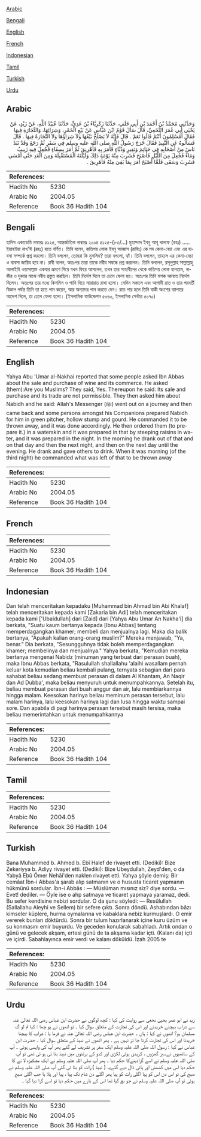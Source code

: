 [Arabic](#arabic)

[Bengali](#bengali)

[English](#english)

[French](#french)

[Indonesian](#indonesian)

[Tamil](#tamil)

[Turkish](#turkish)

[Urdu](#urdu)

## Arabic


<div dir="rtl" lang="ar" style={{fontSize:'larger',backgroundColor:'#f8f9fa',padding:20}}>
وَحَدَّثَنِي مُحَمَّدُ بْنُ أَحْمَدَ بْنِ أَبِي خَلَفٍ، حَدَّثَنَا زَكَرِيَّاءُ بْنُ عَدِيٍّ، حَدَّثَنَا عُبَيْدُ اللَّهِ، عَنْ زَيْدٍ، عَنْ يَحْيَى أَبِي عُمَرَ النَّخَعِيِّ، قَالَ سَأَلَ قَوْمٌ ابْنَ عَبَّاسٍ عَنْ بَيْعِ الْخَمْرِ، وَشِرَائِهَا، وَالتِّجَارَةِ فِيهَا فَقَالَ أَمُسْلِمُونَ أَنْتُمْ قَالُوا نَعَمْ ‏.‏ قَالَ فَإِنَّهُ لاَ يَصْلُحُ بَيْعُهَا وَلاَ شِرَاؤُهَا وَلاَ التِّجَارَةُ فِيهَا ‏.‏ قَالَ فَسَأَلُوهُ عَنِ النَّبِيذِ فَقَالَ خَرَجَ رَسُولُ اللَّهِ صلى الله عليه وسلم فِي سَفَرٍ ثُمَّ رَجَعَ وَقَدْ نَبَذَ نَاسٌ مِنْ أَصْحَابِهِ فِي حَنَاتِمَ وَنَقِيرٍ وَدُبَّاءٍ فَأَمَرَ بِهِ فَأُهْرِيقَ ثُمَّ أَمَرَ بِسِقَاءٍ فَجُعِلَ فِيهِ زَبِيبٌ وَمَاءٌ فَجُعِلَ مِنَ اللَّيْلِ فَأَصْبَحَ فَشَرِبَ مِنْهُ يَوْمَهُ ذَلِكَ وَلَيْلَتَهُ الْمُسْتَقْبِلَةَ وَمِنَ الْغَدِ حَتَّى أَمْسَى فَشَرِبَ وَسَقَى فَلَمَّا أَصْبَحَ أَمَرَ بِمَا بَقِيَ مِنْهُ فَأُهَرِيقَ ‏.‏
</div>
<div style={{backgroundColor:'#f8f9fa',padding:20, marginBottom: 10}}><table> <thead> <tr> <th>References:</th> <th></th> </tr> </thead> <tbody><tr><td>Hadith No</td><td>5230</td></tr><tr><td>Arabic No</td><td>2004.05</td></tr><tr><td>Reference</td><td>Book 36 Hadith 104</td></tr></tbody></table></div>

## Bengali


<div dir="ltr" lang="bn" style={{fontSize:'larger',backgroundColor:'#f8f9fa',padding:20}}>
হাদিস একাডেমি নাম্বারঃ ৫১২৫, আন্তর্জাতিক নাম্বারঃ ২০০৪ ৫১২৫-(৮৩/…) মুহাম্মাদ ইবনু আবূ খালাফ (রহঃ) ..... ইয়াহইয়া নাখ'ঈ (রহঃ) হতে বর্ণিত। তিনি বলেন, কতিপয় লোক ইবনু আব্বাস (রাযিঃ) কে মদ কেনা-বেচা এবং এর ব্যবসা সম্পর্কে প্রশ্ন করলো। তিনি বললেন, তোমরা কি মুসলিম? তারা বললো, হ্যাঁ। তিনি বললেন, তাহলে এর কেনা-বেচা ও ব্যবসা জায়িয হবে না। রাবী বলেন, অতঃপর তারা তাকে নবীয সম্বন্ধে প্রশ্ন করলেন। তিনি বললেন, রসূলুল্লাহ সাল্লাল্লাহু আলাইহি ওয়াসাল্লাম একবার ভ্রমণে গিয়ে যখন ফিরে আসলেন, তখন তার সাহাবীদের থেকে কতিপয় লোক হানতাম, নাকীর ও দুব্বার মাঝে নবীয প্রস্তুত করছিল। তিনি নির্দেশ দিলে তা ঢেলে ফেলা হয়। অতঃপর তিনি মশক আনতে নির্দেশ দিলেন। অতঃপর তার মধ্যে কিসমিস ও পানি দিয়ে সারারাত রাখা হলো। সেদিন সকালে এবং আগামী রাত ও তার পরবর্তী বিকাল পর্যন্ত তিনি তা হতে পান করেন, আর অন্যদের পান করতে দেন। রাত পার হলে তিনি বাকী অংশের ব্যাপারে আদেশ দিলে, তা ঢেলে ফেলা হলো। (ইসলামিক ফাউন্ডেশন ৫০৬০, ইসলামিক সেন্টার ৫০৭০)
</div>
<div style={{backgroundColor:'#f8f9fa',padding:20, marginBottom: 10}}><table> <thead> <tr> <th>References:</th> <th></th> </tr> </thead> <tbody><tr><td>Hadith No</td><td>5230</td></tr><tr><td>Arabic No</td><td>2004.05</td></tr><tr><td>Reference</td><td>Book 36 Hadith 104</td></tr></tbody></table></div>

## English


<div dir="ltr" lang="en" style={{fontSize:'larger',backgroundColor:'#f8f9fa',padding:20}}>
Yahya Abu 'Umar al-Nakhai reported that some people asked Ibn Abbas about the sale and purchase of wine and its commerce. He asked (them):Are you Muslims? They said, Yes. Thereupon he said: Its sale and purchase and its trade are not permissible. They then asked him about Nabidh and he said: Allah's Messenger (ﷺ) went out on a journey and then came back and some persons amongst his Companions prepared Nabidh for him in green pitcher, hollow stump and gourd. He commanded it to be thrown away, and it was done accordingly. He then ordered them (to prepare it.) in a waterskin and it was prepared in that by steeping raisins in water, and it was prepared in the night. In the morning he drank out of that and on that day and then the next night, and then on the next day until the evening. He drank and gave others to drink. When it was morning (of the third night) he commanded what was left of that to be thrown away
</div>
<div style={{backgroundColor:'#f8f9fa',padding:20, marginBottom: 10}}><table> <thead> <tr> <th>References:</th> <th></th> </tr> </thead> <tbody><tr><td>Hadith No</td><td>5230</td></tr><tr><td>Arabic No</td><td>2004.05</td></tr><tr><td>Reference</td><td>Book 36 Hadith 104</td></tr></tbody></table></div>

## French


<div dir="ltr" lang="fr" style={{fontSize:'larger',backgroundColor:'#f8f9fa',padding:20}}>

</div>
<div style={{backgroundColor:'#f8f9fa',padding:20, marginBottom: 10}}><table> <thead> <tr> <th>References:</th> <th></th> </tr> </thead> <tbody><tr><td>Hadith No</td><td>5230</td></tr><tr><td>Arabic No</td><td>2004.05</td></tr><tr><td>Reference</td><td>Book 36 Hadith 104</td></tr></tbody></table></div>

## Indonesian


<div dir="ltr" lang="id" style={{fontSize:'larger',backgroundColor:'#f8f9fa',padding:20}}>
Dan telah menceritakan kepadaku [Muhammad bin Ahmad bin Abi Khalaf] telah menceritakan kepada kami [Zakaria bin Adi] telah menceritakan kepada kami ['Ubaidullah] dari [Zaid] dari [Yahya Abu Umar An Nakha'i] dia berkata, "Suatu kaum bertanya kepada [Ibnu Abbas] tentang memperdagangkan khamer; membeli dan menjualnya lagi. Maka dia balik bertanya, "Apakah kalian orang-orang muslim?" Mereka menjawab, "Ya, benar." Dia berkata, "Sesungguhnya tidak boleh memperdagangkan khamer; membelinya dan menjualnya." Yahya berkata, "Kemudian mereka bertanya mengenai Nabidz (minuman yang terbuat dari perasan buah), maka Ibnu Abbas berkata, "Rasulullah shallallahu 'alaihi wasallam pernah keluar kota kemudian beliau kembali pulang, ternyata sebagian dari para sahabat beliau sedang membuat perasan di dalam Al Khantam, An Naqir dan Ad Dubba', maka beliau menyuruh untuk menumpahkannya. Setelah itu, beliau membuat perasan dari buah anggur dan air, lalu membiarkannya hingga malam. Keesokan harinya beliau meminum perasan tersebut, lalu malam harinya, lalu keesokan harinya lagi dan lusa hingga waktu sampai sore. Dan apabila di pagi harinya perasan tersebut masih tersisa, maka beliau memerintahkan untuk menumpahkannya
</div>
<div style={{backgroundColor:'#f8f9fa',padding:20, marginBottom: 10}}><table> <thead> <tr> <th>References:</th> <th></th> </tr> </thead> <tbody><tr><td>Hadith No</td><td>5230</td></tr><tr><td>Arabic No</td><td>2004.05</td></tr><tr><td>Reference</td><td>Book 36 Hadith 104</td></tr></tbody></table></div>

## Tamil


<div dir="ltr" lang="ta" style={{fontSize:'larger',backgroundColor:'#f8f9fa',padding:20}}>

</div>
<div style={{backgroundColor:'#f8f9fa',padding:20, marginBottom: 10}}><table> <thead> <tr> <th>References:</th> <th></th> </tr> </thead> <tbody><tr><td>Hadith No</td><td>5230</td></tr><tr><td>Arabic No</td><td>2004.05</td></tr><tr><td>Reference</td><td>Book 36 Hadith 104</td></tr></tbody></table></div>

## Turkish


<div dir="ltr" lang="tr" style={{fontSize:'larger',backgroundColor:'#f8f9fa',padding:20}}>
Bana Muhammed b. Ahmed b. Ebî Halef de rivayet etti. (Dediki): Bize Zekeriyya b. Adiyy rivayet etti. (Dediki): Bize Ubeydullah, Zeyd'den, o da Yabyâ Ebû Ömer Nehâi'den naklen rivayet etti. Yahya şöyle demiş: Bir cemâat İbn-i Abbas'a şarab alıp satmanın ve o hususta ticaret yapmanın hükmünü sordular. İbn-i Abbâs : — Müslüman mısınız siz? diye sordu. — Evet! dediler. — Öyle ise o ahp satmaya ve ticaret yapmaya yaramaz, dedi. Bu sefer kendisine nebizi sordular. O da şunu söyledi: — Resûlullah (Sallallahu Aleyhi ve Sellem) bir sefere çıktı. Sonra döndü. Ashabından bâzı kimseler küplere, hurma oymalarına ve kabaklara nebiz kurmuşlardı. O emir vererek bunları döktürdü. Sonra bir tulum hazırlanarak içine kuru üzüm ve su konmasını emir buyurdu. Ve geceden konularak sabahladı. Artık ondan o günü ve gelecek akşam, ertesi günü de ta akşama kadar içti. (Kalanı da) içti ve içirdi. Sabahlayınca emir verdi ve kalanı döküldü. İzah 2005 te
</div>
<div style={{backgroundColor:'#f8f9fa',padding:20, marginBottom: 10}}><table> <thead> <tr> <th>References:</th> <th></th> </tr> </thead> <tbody><tr><td>Hadith No</td><td>5230</td></tr><tr><td>Arabic No</td><td>2004.05</td></tr><tr><td>Reference</td><td>Book 36 Hadith 104</td></tr></tbody></table></div>

## Urdu


<div dir="rtl" lang="ur" style={{fontSize:'larger',backgroundColor:'#f8f9fa',padding:20}}>
زید نے ابو عمر یحییٰ نخعی سے روایت کی کہا : کچھ لوگوں نے حضرت ابن عباس رضی اللہ تعالیٰ عنہ سے شراب بیچنے خریدنے اور اس کی تجارت کے متعلق سوال کیا ۔ تو انھوں نے پو چھا : کیا تم لو گ مسلمان ہو؟ انھوں نے کہا : ہاں ۔ حضرت ابن عباس رضی اللہ تعالیٰ عنہ نے فرما یا : شراب کا بیچنا خریدنا اور اس کی تجارت کرنا جا ئز نہیں ہے ۔ پھر انھوں نے نبیذ کے متعلق سوال کیا ۔ حضرت ابن عباس نے کہا : رسول اللہ صلی اللہ علیہ وسلم ایک سفر پر تشریف لے گئے پھر آپ کی واپسی ہوئی ۔ آپ کے ساتھیوں نےسبز گھڑوں ، کریدی ہوئی لکڑی اور کدو کے برتنوں میں نبیذ بنا ئی ہو ئی تھی تو آپ صلی اللہ علیہ وسلم نے اسے گرادینےکا حکم دیا ۔ پھر آپ صلی اللہ علیہ وسلم نے ایک مشکیزہ لا نے کا حکم دیا اس میں کشمش اور پانی ڈال دیے گئےیہ ( نبیذ ) رات کو بنا ئی گئی آپ صلی اللہ علیہ وسلم نے صبح کی تو اس دن اس کو پیا اگلی رات کو پیا پھر اگلے دن شام تک پیا ، پیا اور پلا یا جب اگلی صبح ہوئی تو آپ صلی اللہ علیہ وسلم نے جو بچ گیا تھا اس کے بارے میں حکم دیا تو اسے گرا دیا گیا ۔
</div>
<div style={{backgroundColor:'#f8f9fa',padding:20, marginBottom: 10}}><table> <thead> <tr> <th>References:</th> <th></th> </tr> </thead> <tbody><tr><td>Hadith No</td><td>5230</td></tr><tr><td>Arabic No</td><td>2004.05</td></tr><tr><td>Reference</td><td>Book 36 Hadith 104</td></tr></tbody></table></div>
